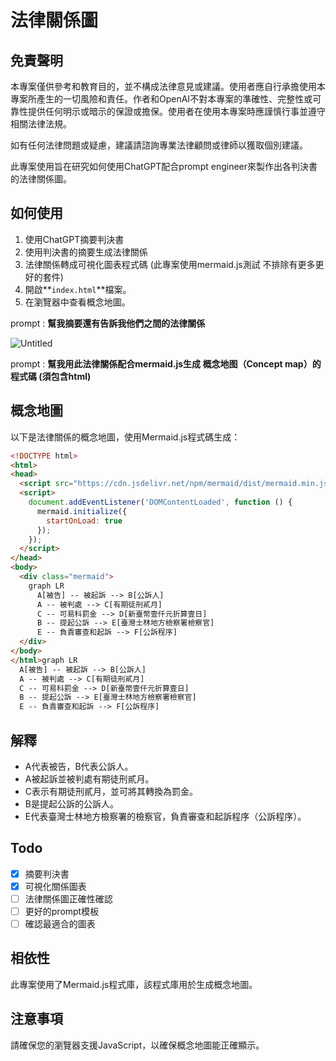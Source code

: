 # 法律關係圖

## 免責聲明

本專案僅供參考和教育目的，並不構成法律意見或建議。使用者應自行承擔使用本專案所產生的一切風險和責任。作者和OpenAI不對本專案的準確性、完整性或可靠性提供任何明示或暗示的保證或擔保。使用者在使用本專案時應謹慎行事並遵守相關法律法規。

如有任何法律問題或疑慮，建議請諮詢專業法律顧問或律師以獲取個別建議。

此專案使用旨在研究如何使用ChatGPT配合prompt engineer來製作出各判決書的法律關係圖。

## **如何使用**

1. 使用ChatGPT摘要判決書
2. 使用判決書的摘要生成法律關係
3. 法律關係轉成可視化圖表程式碼 (此專案使用mermaid.js測試 不排除有更多更好的套件)
4. 開啟**`index.html`**檔案。
5. 在瀏覽器中查看概念地圖。

prompt : **幫我摘要還有告訴我他們之間的法律關係**

![Untitled](%E6%B3%95%E5%BE%8B%E9%97%9C%E4%BF%82%E5%9C%96%201bbe2dd287214f73bae14f45d533066c/Untitled.png)

prompt : **幫我用此法律關係配合mermaid.js生成 概念地图（Concept map）的程式碼 (須包含html)**

## **概念地圖**

以下是法律關係的概念地圖，使用Mermaid.js程式碼生成：

```html
<!DOCTYPE html>
<html>
<head>
  <script src="https://cdn.jsdelivr.net/npm/mermaid/dist/mermaid.min.js"></script>
  <script>
    document.addEventListener('DOMContentLoaded', function () {
      mermaid.initialize({
        startOnLoad: true
      });
    });
  </script>
</head>
<body>
  <div class="mermaid">
    graph LR
      A[被告] -- 被起訴 --> B[公訴人]
      A -- 被判處 --> C[有期徒刑貳月]
      C -- 可易科罰金 --> D[新臺幣壹仟元折算壹日]
      B -- 提起公訴 --> E[臺灣士林地方檢察署檢察官]
      E -- 負責審查和起訴 --> F[公訴程序]
  </div>
</body>
</html>graph LR
  A[被告] -- 被起訴 --> B[公訴人]
  A -- 被判處 --> C[有期徒刑貳月]
  C -- 可易科罰金 --> D[新臺幣壹仟元折算壹日]
  B -- 提起公訴 --> E[臺灣士林地方檢察署檢察官]
  E -- 負責審查和起訴 --> F[公訴程序]

```

## **解釋**

- A代表被告，B代表公訴人。
- A被起訴並被判處有期徒刑貳月。
- C表示有期徒刑貳月，並可將其轉換為罰金。
- B是提起公訴的公訴人。
- E代表臺灣士林地方檢察署的檢察官，負責審查和起訴程序（公訴程序）。

## Todo

- [x]  摘要判決書
- [x]  可視化關係圖表
- [ ]  法律關係圖正確性確認
- [ ]  更好的prompt模板
- [ ]  確認最適合的圖表

## **相依性**

此專案使用了Mermaid.js程式庫，該程式庫用於生成概念地圖。

## **注意事項**

請確保您的瀏覽器支援JavaScript，以確保概念地圖能正確顯示。